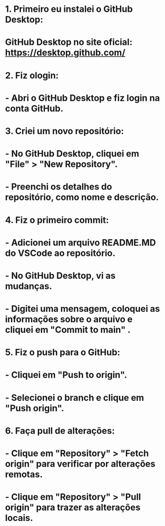 # 1. Primeiro eu instalei o GitHub Desktop:
#    GitHub Desktop no site oficial: https://desktop.github.com/

# 2. Fiz ologin:
#    - Abri o GitHub Desktop e fiz login na conta GitHub.

# 3. Criei um novo repositório:
#    - No GitHub Desktop, cliquei em "File" > "New Repository".
#    - Preenchi os detalhes do repositório, como nome e descrição.

# 4. Fiz o primeiro commit:
#    - Adicionei um arquivo README.MD do VSCode ao repositório.
#    - No GitHub Desktop, vi as mudanças.
#    - Digitei uma mensagem, coloquei as informações sobre o arquivo e cliquei em "Commit to main" .

# 5. Fiz o push para o GitHub:
#    - Cliquei em "Push to origin".
#    - Selecionei o branch e clique em "Push origin".

# 6. Faça pull de alterações:
#    - Clique em "Repository" > "Fetch origin" para verificar por alterações remotas.
#    - Clique em "Repository" > "Pull origin" para trazer as alterações locais.
